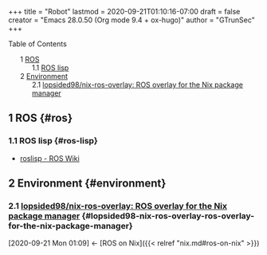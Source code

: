 +++
title = "Robot"
lastmod = 2020-09-21T01:10:16-07:00
draft = false
creator = "Emacs 28.0.50 (Org mode 9.4 + ox-hugo)"
author = "GTrunSec"
+++

<style>
  .ox-hugo-toc ul {
    list-style: none;
  }
</style>
<div class="ox-hugo-toc toc">
<div></div>

<div class="heading">Table of Contents</div>

- <span class="section-num">1</span> [ROS](#ros)
    - <span class="section-num">1.1</span> [ROS lisp](#ros-lisp)
- <span class="section-num">2</span> [Environment](#environment)
    - <span class="section-num">2.1</span> [lopsided98/nix-ros-overlay: ROS overlay for the Nix package manager](#lopsided98-nix-ros-overlay-ros-overlay-for-the-nix-package-manager)

</div>
<!--endtoc-->



## <span class="section-num">1</span> ROS {#ros}


### <span class="section-num">1.1</span> ROS lisp {#ros-lisp}

-   [roslisp - ROS Wiki](https://wiki.ros.org/roslisp)


## <span class="section-num">2</span> Environment {#environment}


### <span class="section-num">2.1</span> [lopsided98/nix-ros-overlay: ROS overlay for the Nix package manager](https://github.com/lopsided98/nix-ros-overlay) {#lopsided98-nix-ros-overlay-ros-overlay-for-the-nix-package-manager}

<span class="timestamp-wrapper"><span class="timestamp">[2020-09-21 Mon 01:09] </span></span> <- [ROS on Nix]({{< relref "nix.md#ros-on-nix" >}})

